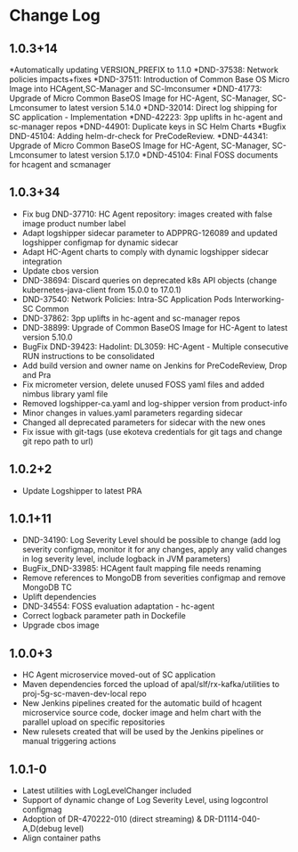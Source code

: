 # Change Log

## 1.0.3+14

 *Automatically updating VERSION_PREFIX to 1.1.0
 *DND-37538: Network policies impacts+fixes
 *DND-37511: Introduction of Common Base OS Micro Image into HCAgent,SC-Manager
 and SC-lmconsumer
 *DND-41773: Upgrade of Micro Common BaseOS Image for HC-Agent, SC-Manager,
 SC-Lmconsumer to latest version 5.14.0
 *DND-32014: Direct log shipping for SC application - Implementation
 *DND-42223: 3pp uplifts in hc-agent and sc-manager repos
 *DND-44901: Duplicate keys in SC Helm Charts
 *Bugfix DND-45104: Adding helm-dr-check for PreCodeReview.
 *DND-44341: Upgrade of Micro Common BaseOS Image for HC-Agent, SC-Manager,
 SC-Lmconsumer to latest version 5.17.0
 *DND-45104: Final FOSS documents for hcagent and scmanager

## 1.0.3+34

 * Fix bug DND-37710: HC Agent repository: images created with false image
 product number label
 * Adapt logshipper sidecar parameter to ADPPRG-126089 and updated logshipper
 configmap for dynamic sidecar
 * Adapt HC-Agent charts to comply with dynamic logshipper sidecar integration
 * Update cbos version
 * DND-38694: Discard queries on deprecated k8s API objects
 (change kubernetes-java-client from 15.0.0 to 17.0.1)
 * DND-37540: Network Policies: Intra-SC Application Pods Interworking-SC Common
 * DND-37862: 3pp uplifts in hc-agent and sc-manager repos
 * DND-38899: Upgrade of Common BaseOS Image for HC-Agent to latest version
 5.10.0
 * BugFix DND-39423: Hadolint: DL3059: HC-Agent - Multiple consecutive RUN instructions
 to be consolidated
 * Add build version and owner name on Jenkins for PreCodeReview, Drop and Pra
 * Fix micrometer version, delete unused FOSS yaml files and added nimbus library
 yaml file
 * Removed logshipper-ca.yaml and log-shipper version from product-info
 * Minor changes in values.yaml parameters regarding sidecar
 * Changed all deprecated parameters for sidecar with the new ones
 * Fix issue with git-tags (use ekoteva credentials for git tags and change git
 repo path to url)

## 1.0.2+2

 * Update Logshipper to latest PRA

## 1.0.1+11

 * DND-34190: Log Severity Level should be possible to change (add log severity
 configmap, monitor it for any changes, apply any valid changes in log severity
 level, include logback in JVM parameters)
 * BugFix_DND-33985: HCAgent fault mapping file needs renaming
 * Remove references to MongoDB from severities configmap and remove MongoDB TC
 * Uplift dependencies
 * DND-34554: FOSS evaluation adaptation - hc-agent
 * Correct logback parameter path in Dockefile
 * Upgrade cbos image

## 1.0.0+3

 * HC Agent microservice moved-out of SC application
 * Maven dependencies forced the upload of apal/slf/rx-kafka/utilities to
 proj-5g-sc-maven-dev-local repo
 * New Jenkins pipelines created for the automatic build of hcagent
 microservice source code, docker
 image and helm chart with the parallel upload on specific repositories
 * New rulesets created that will be used by the Jenkins pipelines or manual
 triggering actions

## 1.0.1-0

 * Latest utilities with LogLevelChanger included
 * Support of dynamic change of Log Severity Level, using logcontrol configmag
 * Adoption of DR-470222-010 (direct streaming) & DR-D1114-040-A,D(debug level)
 * Align container paths
